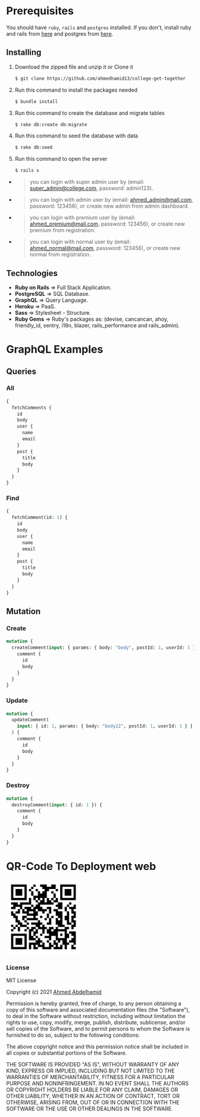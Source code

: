 # Prerequisites

You should have `ruby`, `rails` and `postgres` installed. If you don't, install ruby and rails from [here](https://gorails.com/setup/ubuntu/20.04) and postgres from [here](https://www.postgresql.org/download/).

## Installing

1. Download the zipped file and unzip it or Clone it
   ```sh
   $ git clone https://github.com/ahmedhamid13/college-get-together
   ```
2. Run this command to install the packages needed
   ```sh
   $ bundle install
   ```
3. Run this command to create the database and migrate tables
   ```sh
   $ rake db:create db:migrate
   ```
4. Run this command to seed the database with data
   ```sh
   $ rake db:seed
   ```
5. Run this command to open the server
   ```sh
   $ rails s
   ```

- > you can login with super admin user by (email: super_admin@college.com, password: admin123).
- > you can login with admin user by (email: ahmed_admin@mail.com, password: 123456), or create new admin from admin dashboard.
- > you can login with premium user by (email: ahmed_premium@mail.com, password: 123456), or create new premium from registration.
- > you can login with normal user by (email: ahmed_normal@mail.com, password: 123456), or create new normal from registration.

## Technologies

- **Ruby on Rails** => Full Stack Application.
- **PostgreSQL** => SQL Database.
- **GraphQL** => Query Language.
- **Heroku** => PaaS.
- **Sass** => Stylesheet - Structure.
- **Ruby Gems** => Ruby's packages as: (devise, cancancan, ahoy, friendly_id, sentry, i18n, blazer, rails_performance and rails_admin).

# GraphQL Examples

## Queries

### All

```graphql
{
  fetchComments {
    id
    body
    user {
      name
      email
    }
    post {
      title
      body
    }
  }
}
```

### Find

```graphql
{
  fetchComment(id: 1) {
    id
    body
    user {
      name
      email
    }
    post {
      title
      body
    }
  }
}
```

## Mutation

### Create

```graphql
mutation {
  createComment(input: { params: { body: "body", postId: 1, userId: 1 } }) {
    comment {
      id
      body
    }
  }
}
```

### Update

```graphql
mutation {
  updateComment(
    input: { id: 1, params: { body: "body22", postId: 1, userId: 1 } }
  ) {
    comment {
      id
      body
    }
  }
}
```

### Destroy

```graphql
mutation {
  destroyComment(input: { id: 1 }) {
    comment {
      id
      body
    }
  }
}
```

# QR-Code To Deployment web

<img src="https://github.com/ahmedhamid13/college-get-together/blob/main/qrcode.png" alt="college together qr code" width="200">

### License

MIT License

Copyright (c) 2021 [Ahmed Abdelhamid](https://github.com/ahmedhamid13)

Permission is hereby granted, free of charge, to any person obtaining a copy of this software and associated documentation files (the "Software"), to deal in the Software without restriction, including without limitation the rights to use, copy, modify, merge, publish, distribute, sublicense, and/or sell copies of the Software, and to permit persons to whom the Software is furnished to do so, subject to the following conditions:

The above copyright notice and this permission notice shall be included in all copies or substantial portions of the Software.

THE SOFTWARE IS PROVIDED "AS IS", WITHOUT WARRANTY OF ANY KIND, EXPRESS OR IMPLIED, INCLUDING BUT NOT LIMITED TO THE WARRANTIES OF MERCHANTABILITY, FITNESS FOR A PARTICULAR PURPOSE AND NONINFRINGEMENT. IN NO EVENT SHALL THE AUTHORS OR COPYRIGHT HOLDERS BE LIABLE FOR ANY CLAIM, DAMAGES OR OTHER LIABILITY, WHETHER IN AN ACTION OF CONTRACT, TORT OR OTHERWISE, ARISING FROM, OUT OF OR IN CONNECTION WITH THE SOFTWARE OR THE USE OR OTHER DEALINGS IN THE SOFTWARE.
